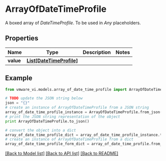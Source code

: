 # ArrayOfDateTimeProfile

A boxed array of *DateTimeProfile*. To be used in *Any* placeholders. 

## Properties
Name | Type | Description | Notes
------------ | ------------- | ------------- | -------------
**value** | [**List[DateTimeProfile]**](DateTimeProfile.md) |  | 

## Example

```python
from vmware_vi.models.array_of_date_time_profile import ArrayOfDateTimeProfile

# TODO update the JSON string below
json = "{}"
# create an instance of ArrayOfDateTimeProfile from a JSON string
array_of_date_time_profile_instance = ArrayOfDateTimeProfile.from_json(json)
# print the JSON string representation of the object
print ArrayOfDateTimeProfile.to_json()

# convert the object into a dict
array_of_date_time_profile_dict = array_of_date_time_profile_instance.to_dict()
# create an instance of ArrayOfDateTimeProfile from a dict
array_of_date_time_profile_form_dict = array_of_date_time_profile.from_dict(array_of_date_time_profile_dict)
```
[[Back to Model list]](../README.md#documentation-for-models) [[Back to API list]](../README.md#documentation-for-api-endpoints) [[Back to README]](../README.md)


